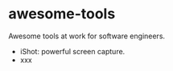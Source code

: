 # awesome-tools

Awesome tools at work for software engineers.

- iShot: powerful screen capture.
- xxx
